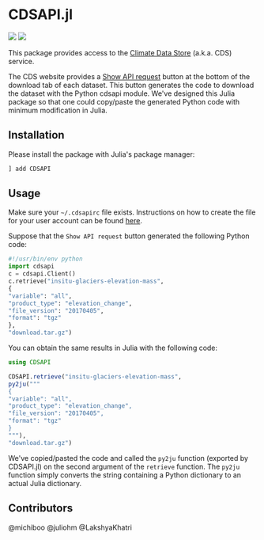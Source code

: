# CDSAPI.jl

[![][travis-img]][travis-url] [![][codecov-img]][codecov-url]

This package provides access to the [Climate Data Store](https://cds.climate.copernicus.eu) (a.k.a. CDS) service.

The CDS website provides a [Show API request](https://cds.climate.copernicus.eu/cdsapp#!/dataset/reanalysis-era5-pressure-levels-monthly-means?tab=form) button at the bottom of the download tab of each dataset. This button generates the code to download the dataset with the Python cdsapi module. We've designed this Julia package so that one could copy/paste the generated Python code with minimum modification in Julia.

## Installation

Please install the package with Julia's package manager:

```julia
] add CDSAPI
```

## Usage

Make sure your `~/.cdsapirc` file exists. Instructions on how to create the file for your user account can be found [here](https://cds.climate.copernicus.eu/api-how-to).

Suppose that the `Show API request` button generated the following Python code:

```python
#!/usr/bin/env python
import cdsapi
c = cdsapi.Client()
c.retrieve("insitu-glaciers-elevation-mass",
{
"variable": "all",
"product_type": "elevation_change",
"file_version": "20170405",
"format": "tgz"
},
"download.tar.gz")
```

You can obtain the same results in Julia with the following code:

```julia
using CDSAPI

CDSAPI.retrieve("insitu-glaciers-elevation-mass",
py2ju("""
{
"variable": "all",
"product_type": "elevation_change",
"file_version": "20170405",
"format": "tgz"
}
"""),
"download.tar.gz")
```

We've copied/pasted the code and called the `py2ju` function (exported by CDSAPI.jl) on the second argument of the `retrieve` function. The `py2ju` function simply converts the string containing a Python dictionary to an actual Julia dictionary.

## Contributors

@michiboo @juliohm @LakshyaKhatri

[travis-img]: https://travis-ci.org/JuliaClimate/CDSAPI.jl.svg?branch=master
[travis-url]: https://travis-ci.org/JuliaClimate/CDSAPI.jl

[codecov-img]: https://codecov.io/gh/JuliaClimate/CDSAPI.jl/branch/master/graph/badge.svg
[codecov-url]: https://codecov.io/gh/JuliaClimate/CDSAPI.jl
